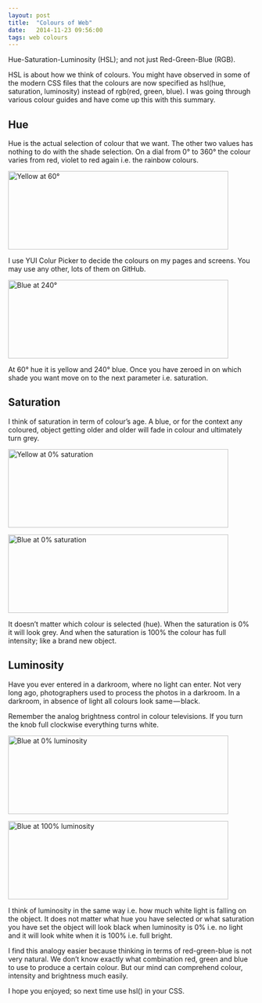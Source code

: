 ```yaml
---
layout: post
title:  "Colours of Web"
date:   2014-11-23 09:56:00
tags: web colours
---
```


Hue-Saturation-Luminosity (HSL); and not just Red-Green-Blue (RGB).

HSL is about how we think of colours. You might have observed in some of the modern CSS files that the colours are now specified as hsl(hue, saturation, luminosity) instead of rgb(red, green, blue). I was going through various colour guides and have come up this with this summary.

Hue
---

Hue is the actual selection of colour that we want. The other two values has nothing to do with the shade selection. On a dial from 0° to 360° the colour varies from red, violet to red again i.e. the rainbow colours.

<a data-flickr-embed="true"  data-footer="true" href="https://www.flickr.com/photos/jangid/24690045272/in/album-72157664212186746/" title="Yellow at 60°"><img src="https://farm2.staticflickr.com/1511/24690045272_492637cd11.jpg" width="450" height="160" alt="Yellow at 60°"></a><script async src="//embedr.flickr.com/assets/client-code.js" charset="utf-8"></script>

I use YUI Colur Picker to decide the colours on my pages and screens. You may use any other, lots of them on GitHub.

<a data-flickr-embed="true"  data-footer="true" href="https://www.flickr.com/photos/jangid/24781646176/in/album-72157664212186746/" title="Blue at 240°"><img src="https://farm2.staticflickr.com/1503/24781646176_f63dd862a5.jpg" width="450" height="160" alt="Blue at 240°"></a><script async src="//embedr.flickr.com/assets/client-code.js" charset="utf-8"></script>

At 60° hue it is yellow and 240° blue. Once you have zeroed in on which shade you want move on to the next parameter i.e. saturation.

Saturation
----------

I think of saturation in term of colour’s age. A blue, or for the context any coloured, object getting older and older will fade in colour and ultimately turn grey.

<a data-flickr-embed="true"  data-footer="true" href="https://www.flickr.com/photos/jangid/24512391190/in/album-72157664212186746/" title="Yellow at 0% saturation"><img src="https://farm2.staticflickr.com/1539/24512391190_456abd4d1b.jpg" width="450" height="160" alt="Yellow at 0% saturation"></a><script async src="//embedr.flickr.com/assets/client-code.js" charset="utf-8"></script>

<a data-flickr-embed="true"  data-footer="true" href="https://www.flickr.com/photos/jangid/24690074462/in/album-72157664212186746/" title="Blue at 0% saturation"><img src="https://farm2.staticflickr.com/1545/24690074462_e994d1075e.jpg" width="450" height="160" alt="Blue at 0% saturation"></a><script async src="//embedr.flickr.com/assets/client-code.js" charset="utf-8"></script>

It doesn’t matter which colour is selected (hue). When the saturation is 0% it will look grey. And when the saturation is 100% the colour has full intensity; like a brand new object.

Luminosity
----------

Have you ever entered in a darkroom, where no light can enter. Not very long ago, photographers used to process the photos in a darkroom. In a darkroom, in absence of light all colours look same — black.

Remember the analog brightness control in colour televisions. If you turn the knob full clockwise everything turns white.

<a data-flickr-embed="true" data-footer="true"  href="https://www.flickr.com/photos/jangid/24690083342/in/album-72157664212186746/" title="Blue at 0% luminosity"><img src="https://farm2.staticflickr.com/1654/24690083342_b08d1e617a.jpg" width="450" height="160" alt="Blue at 0% luminosity"></a><script async src="//embedr.flickr.com/assets/client-code.js" charset="utf-8"></script>

<a data-flickr-embed="true" data-footer="true" href="https://www.flickr.com/photos/jangid/24512408330/in/album-72157664212186746/" title="Blue at 100% luminosity"><img src="https://farm2.staticflickr.com/1540/24512408330_07d2aac02f.jpg" width="450" height="160" alt="Blue at 100% luminosity"></a><script async src="//embedr.flickr.com/assets/client-code.js" charset="utf-8"></script>

I think of luminosity in the same way i.e. how much white light is falling on the object. It does not matter what hue you have selected or what saturation you have set the object will look black when luminosity is 0% i.e. no light and it will look white when it is 100% i.e. full bright.

I find this analogy easier because thinking in terms of red-green-blue is not very natural. We don’t know exactly what combination red, green and blue to use to produce a certain colour. But our mind can comprehend colour, intensity and brightness much easily.

I hope you enjoyed; so next time use hsl() in your CSS.
